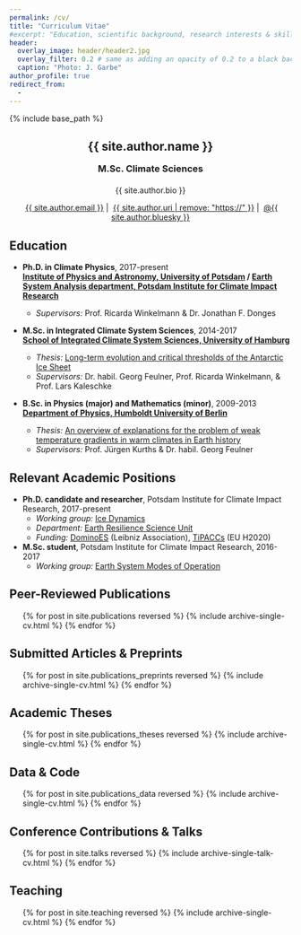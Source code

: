 ```yaml
---
permalink: /cv/
title: "Curriculum Vitae"
#excerpt: "Education, scientific background, research interests & skills, and more."
header:
  overlay_image: header/header2.jpg
  overlay_filter: 0.2 # same as adding an opacity of 0.2 to a black background
  caption: "Photo: J. Garbe"
author_profile: true
redirect_from:
  - 
---
```


{% include base_path %}

<!-- Click [here](/cv-print/) for a printable version or [download a PDF](/files/cv-print.pdf).<br /><br /><br /> -->

<h2 align="center">{{ site.author.name }}</h2>
<h3 align="center" style="margin: 0px auto 20px;">M.Sc. Climate Sciences</h3>
<p align="center" style="margin: auto; width: 80%">{{ site.author.bio }}</p>

<p align="center"><i class="far fa-envelope" aria-hidden="true"></i>&nbsp;<a href="mailto:{{ site.author.email }}">{{ site.author.email }}</a> &#124; <i class="fas fa-desktop" aria-hidden="true"></i>&nbsp;<a href="{{ site.author.uri }}">{{ site.author.uri | remove: "https://" }}</a> &#124; <i class="fab fa-bluesky" aria-hidden="true"></i>&nbsp;<a href="https://bsky.app/profile/{{ site.author.bluesky }}">@{{ site.author.bluesky }}</a></p>

## Education
- **Ph.D. in Climate Physics**, 2017-present<br>
**[Institute of Physics and Astronomy, University of Potsdam](http://www.physik.uni-potsdam.de/ "http://www.physik.uni-potsdam.de/") / [Earth System Analysis department, Potsdam Institute for Climate Impact Research](https://www.pik-potsdam.de/ "https://www.pik-potsdam.de/")**
  - *Supervisors:* Prof. Ricarda Winkelmann & Dr. Jonathan F. Donges

- **M.Sc. in Integrated Climate System Sciences**, 2014-2017<br>
**[School of Integrated Climate System Sciences, University of Hamburg](https://www.sicss.uni-hamburg.de "https://www.sicss.uni-hamburg.de")**
  - *Thesis:* [Long-term evolution and critical thresholds of the Antarctic Ice Sheet](/publications/theses/garbe-2017 "/publications/theses/garbe-2017")
  - *Supervisors:* Dr. habil. Georg Feulner, Prof. Ricarda Winkelmann, & Prof. Lars Kaleschke

- **B.Sc. in Physics (major) and Mathematics (minor)**, 2009-2013<br>
**[Department of Physics, Humboldt University of Berlin](https://www.physik.hu-berlin.de/ "https://www.physik.hu-berlin.de/")**
  - *Thesis:* [An overview of explanations for the problem of weak temperature gradients in warm climates in Earth history](/publications/theses/garbe-2013 "/publications/theses/garbe-2013")
  - *Supervisors:* Prof. Jürgen Kurths & Dr. habil. Georg Feulner

## Relevant Academic Positions
- **Ph.D. candidate and researcher**, Potsdam Institute for Climate Impact Research, 2017-present
  - *Working group:* [Ice Dynamics](https://www.pik-potsdam.de/en/institute/departments/earth-system-analysis/research/ice-dynamics/ "https://www.pik-potsdam.de/en/institute/departments/earth-system-analysis/research/ice-dynamics/")
  - *Department:* [Earth Resilience Science Unit](https://www.pik-potsdam.de/en/institute/futurelabs-science-units/ersu "https://www.pik-potsdam.de/en/institute/futurelabs-science-units/ersu")
  - *Funding:* [DominoES](https://www.pik-potsdam.de/en/institute/departments/activities/dominoes "https://www.pik-potsdam.de/en/institute/departments/activities/dominoes") (Leibniz Association), [TiPACCs](https://www.tipaccs.eu "https://www.tipaccs.eu") (EU H2020)
- **M.Sc. student**, Potsdam Institute for Climate Impact Research, 2016-2017
  - *Working group:* [Earth System Modes of Operation](https://www.pik-potsdam.de/en/institute/departments/earth-system-analysis/research/earth-system-modes-of-operation "https://www.pik-potsdam.de/en/institute/departments/earth-system-analysis/research/earth-system-modes-of-operation")

## Peer-Reviewed Publications
<ul>{% for post in site.publications reversed %}
    {% include archive-single-cv.html %}
{% endfor %}</ul>

## Submitted Articles & Preprints
<ul>{% for post in site.publications_preprints reversed %}
    {% include archive-single-cv.html %}
{% endfor %}</ul>

## Academic Theses
<ul>{% for post in site.publications_theses reversed %}
    {% include archive-single-cv.html %}
{% endfor %}</ul>

## Data & Code
<ul>{% for post in site.publications_data reversed %}
    {% include archive-single-cv.html %}
{% endfor %}</ul>

## Conference Contributions & Talks
<ul>{% for post in site.talks reversed %}
    {% include archive-single-talk-cv.html %}
{% endfor %}</ul>
  
## Teaching
<ul>{% for post in site.teaching reversed %}
    {% include archive-single-cv.html %}
{% endfor %}</ul>
